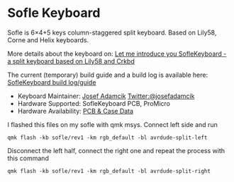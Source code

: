 # Sofle Keyboard

Sofle is 6×4+5 keys column-staggered split keyboard. Based on Lily58, Corne and Helix keyboards.

More details about the keyboard on: [Let me introduce you SofleKeyboard - a split keyboard based on Lily58 and Crkbd](https://josef-adamcik.cz/electronics/let-me-introduce-you-sofle-keyboard-split-keyboard-based-on-lily58.html)

The current (temporary) build guide and a build log is available here: [SofleKeyboard build log/guide](https://josef-adamcik.cz/electronics/soflekeyboard-build-log-and-build-guide.html)

* Keyboard Maintainer: [Josef Adamcik](https://josef-adamcik.cz) [Twitter:@josefadamcik](https://twitter.com/josefadamcik)  
* Hardware Supported: SofleKeyboard PCB, ProMicro  
* Hardware Availability: [PCB & Case Data](https://github.com/josefadamcik/SofleKeyboard)

I flashed this files on my sofle with qmk msys.
Connect left side and run 
```
qmk flash -kb sofle/rev1 -km rgb_default -bl avrdude-split-left
```
Disconnect the left half, connect the right one and repeat the process with this command
```
qmk flash -kb sofle/rev1 -km rgb_default -bl avrdude-split-right
```
